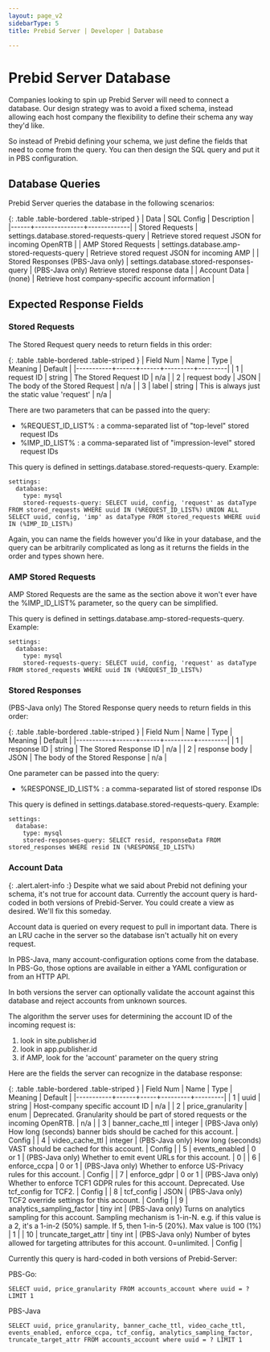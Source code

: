 ```yaml
---
layout: page_v2
sidebarType: 5
title: Prebid Server | Developer | Database

---
```


# Prebid Server Database

Companies looking to spin up Prebid Server will need to connect a database. Our design
strategy was to avoid a fixed schema, instead allowing each host company the flexibility
to define their schema any way they'd like.

So instead of Prebid defining your schema, we just define the fields that need to come
from the query. You can then design the SQL query and put it in PBS configuration.

## Database Queries

Prebid Server queries the database in the following scenarios:

{: .table .table-bordered .table-striped }
| Data | SQL Config | Description |
|------+---------------+-------------|
| Stored Requests | settings.database.stored-requests-query | Retrieve stored request JSON for incoming OpenRTB |
| AMP Stored Requests | settings.database.amp-stored-requests-query | Retrieve stored request JSON for incoming AMP |
| Stored Responses (PBS-Java only) | settings.database.stored-responses-query | (PBS-Java only) Retrieve stored response data |
| Account Data | (none) | Retrieve host company-specific account information |

## Expected Response Fields

### Stored Requests

The Stored Request query needs to return fields in this order:

{: .table .table-bordered .table-striped }
| Field Num | Name | Type | Meaning | Default |
|-----------+------+------+---------+---------|
| 1 | request ID | string | The Stored Request ID | n/a |
| 2 | request body | JSON | The body of the Stored Request | n/a |
| 3 | label | string | This is always just the static value 'request' | n/a |

There are two parameters that can be passed into the query:

- %REQUEST_ID_LIST% : a comma-separated list of "top-level" stored request IDs
- %IMP_ID_LIST% : a comma-separated list of "impression-level" stored request IDs

This query is defined in settings.database.stored-requests-query. Example:
```
settings:
  database:
    type: mysql
    stored-requests-query: SELECT uuid, config, 'request' as dataType FROM stored_requests WHERE uuid IN (%REQUEST_ID_LIST%) UNION ALL SELECT uuid, config, 'imp' as dataType FROM stored_requests WHERE uuid IN (%IMP_ID_LIST%)
```

Again, you can name the fields however you'd like in your database, and the query can be arbitrarily complicated as long as it returns the fields in the order and types shown here.

### AMP Stored Requests

AMP Stored Requests are the same as the section above it won't ever have the %IMP_ID_LIST% parameter, so
the query can be simplified.

This query is defined in settings.database.amp-stored-requests-query. Example:
```
settings:
  database:
    type: mysql
    stored-requests-query: SELECT uuid, config, 'request' as dataType FROM stored_requests WHERE uuid IN (%REQUEST_ID_LIST%)
```

### Stored Responses

(PBS-Java only) The Stored Response query needs to return fields in this order:

{: .table .table-bordered .table-striped }
| Field Num | Name | Type | Meaning | Default |
|-----------+------+------+---------+---------|
| 1 | response ID | string | The Stored Response ID | n/a |
| 2 | response body | JSON | The body of the Stored Response | n/a |

One parameter can be passed into the query:

- %RESPONSE_ID_LIST% : a comma-separated list of stored response IDs

This query is defined in settings.database.stored-requests-query. Example:
```
settings:
  database:
    type: mysql
    stored-responses-query: SELECT resid, responseData FROM stored_responses WHERE resid IN (%RESPONSE_ID_LIST%)
```

### Account Data

{: .alert.alert-info :}
Despite what we said about Prebid not defining your schema, it's not true for account data.
Currently the account query is hard-coded in both versions of Prebid-Server. You could
create a view as desired. We'll fix this someday.

Account data is queried on every request to pull in important data. There is an LRU cache in the server
so the database isn't actually hit on every request.

In PBS-Java, many account-configuration options come from the database. In PBS-Go, those options are available in either a YAML configuration or from an HTTP API.

In both versions the server can optionally validate the account against this database and reject accounts from
unknown sources.

The algorithm the server uses for determining the account ID of the incoming request is:

1. look in site.publisher.id
2. look in app.publisher.id
3. if AMP, look for the 'account' parameter on the query string

Here are the fields the server can recognize in the database response:

{: .table .table-bordered .table-striped }
| Field Num | Name | Type | Meaning | Default |
|-----------+------+-----+---------+---------|
| 1 | uuid | string | Host-company specific account ID | n/a |
| 2 | price_granularity | enum | Deprecated. Granularity should be part of stored requests or the incoming OpenRTB. | n/a |
| 3 | banner_cache_ttl | integer | (PBS-Java only) How long (seconds) banner bids should be cached for this account. | Config |
| 4 | video_cache_ttl | integer | (PBS-Java only) How long (seconds) VAST should be cached for this account. | Config |
| 5 | events_enabled | 0 or 1 | (PBS-Java only) Whether to emit event URLs for this account. | 0 |
| 6 | enforce_ccpa | 0 or 1 | (PBS-Java only) Whether to enforce US-Privacy rules for this account. | Config |
| 7 | enforce_gdpr | 0 or 1 | (PBS-Java only) Whether to enforce TCF1 GDPR rules for this account. Deprecated. Use tcf_config for TCF2. | Config |
| 8 | tcf_config | JSON | (PBS-Java only) TCF2 override settings for this account. | Config |
| 9 | analytics_sampling_factor | tiny int | (PBS-Java only) Turns on analytics sampling for this account. Sampling mechanism is 1-in-N. e.g. if this value is a 2, it's a 1-in-2 (50%) sample. If 5, then 1-in-5 (20%). Max value is 100 (1%) | 1 |
| 10 | truncate_target_attr | tiny int | (PBS-Java only) Number of bytes allowed for targeting attributes for this account. 0=unlimited. | Config |

Currently this query is hard-coded in both versions of Prebid-Server:

PBS-Go:
```
SELECT uuid, price_granularity FROM accounts_account where uuid = ? LIMIT 1
```

PBS-Java
```
SELECT uuid, price_granularity, banner_cache_ttl, video_cache_ttl, events_enabled, enforce_ccpa, tcf_config, analytics_sampling_factor, truncate_target_attr FROM accounts_account where uuid = ? LIMIT 1
```

